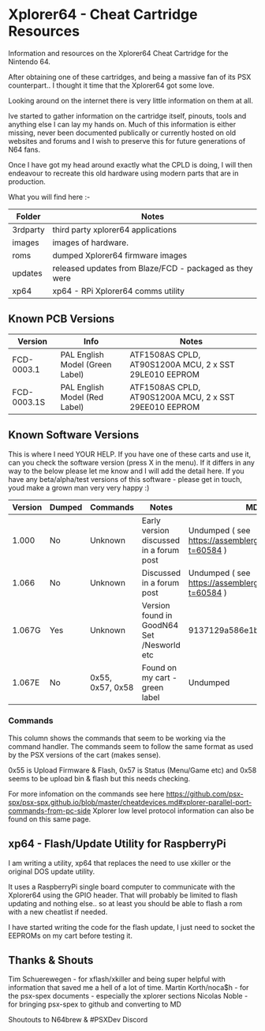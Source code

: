 # Xplorer64 -  Cheat Cartridge Resources

Information and resources on the Xplorer64 Cheat Cartridge for the Nintendo 64.

After obtaining one of these cartridges, and being a massive fan of its PSX counterpart.. I thought it time that the Xplorer64 got some love.

Looking around on the internet there is very little information on them at all.

Ive started to gather information on the cartridge itself, pinouts, tools and anything else I can lay my hands on. Much of this information is either missing, never been documented publically or currently hosted on old websites and forums and I wish to preserve this for future generations of N64 fans.

Once I have got my head around exactly what the CPLD is doing, I will then endeavour to recreate this old hardware using modern parts that are in production.

What you will find here :-

Folder    |Notes 
----------|--------------------------------------
3rdparty | third party xplorer64 applications
images | images of hardware.
roms | dumped Xplorer64 firmware images
updates | released updates from Blaze/FCD - packaged as they were
xp64 |  xp64 - RPi Xplorer64 comms utility

## Known PCB Versions

Version     |Info                            | Notes
------------|--------------------------------|------------
FCD-0003.1  |PAL English Model (Green Label) | ATF1508AS CPLD, AT90S1200A MCU, 2 x SST 29LE010 EEPROM
FCD-0003.1S |PAL English Model (Red Label)   | ATF1508AS CPLD, AT90S1200A MCU, 2 x SST 29EE010 EEPROM

## Known Software Versions

This is where I need YOUR HELP. If you have one of these carts and use it, can you check the software version (press X in the menu). If it differs in any way to the below please let me know and I will add the detail here. If you have any beta/alpha/test versions of this software - please get in touch, youd make a grown man very very happy :)

Version|Dumped|Commands                    |Notes                                        |MD5/Notes2
-------|------|----------------------------|---------------------------------------------|----------------------
1.000  | No   | Unknown                    | Early version discussed in a forum post     |Undumped ( see https://assemblergames.org/viewtopic.php?t=60584 )
1.066  | No   | Unknown                    | Discussed in a forum post                   |Undumped ( see https://assemblergames.org/viewtopic.php?t=60584 )
1.067G | Yes  | Unknown                    | Version found in GoodN64 Set /Nesworld etc  |9137129a586e1bcab6ae81bac6b01275
1.067E | No   | 0x55, 0x57, 0x58           | Found on my cart - green label              |Undumped

### Commands

This column shows the commands that seem to be working via the command handler. The commands seem to follow the same format as used by the PSX versions of the cart (makes sense).

0x55 is Upload Firmware & Flash, 0x57 is Status (Menu/Game etc) and 0x58 seems to be upload bin & flash but this needs checking.

For more infomation on the commands see here https://github.com/psx-spx/psx-spx.github.io/blob/master/cheatdevices.md#xplorer-parallel-port-commands-from-pc-side
Xplorer low level protocol information can also be found on this same page.

## xp64 - Flash/Update Utility for RaspberryPi

I am writing a utility, xp64 that replaces the need to use xkiller or the original DOS update utility.

It uses a RaspberryPi single board computer to communicate with the Xplorer64 using the GPIO header.
That will probably be limited to flash updating and nothing else.. so at least you should be able to flash a rom with a new cheatlist if needed.

I have started writing the code for the flash update, I just need to socket the EEPROMs on my cart before testing it.

## Thanks & Shouts

Tim Schuerewegen - for xflash/xkiller and being super helpful with information that saved me a hell of a lot of time.
Martin Korth/noca$h - for the psx-spex documents - especially the xplorer sections
Nicolas Noble - for bringing psx-spex to github and converting to MD

Shoutouts to N64brew & #PSXDev Discord
